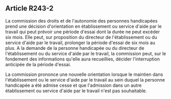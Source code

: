 ## Article R243-2

La commission des droits et de l'autonomie des personnes handicapées prend une décision d'orientation
en établissement ou service d'aide par le travail qui peut prévoir une période d'essai dont la durée ne peut
excéder six mois. Elle peut, sur proposition du directeur de l'établissement ou du service d'aide par le travail,
prolonger la période d'essai de six mois au plus. A la demande de la personne handicapée ou du directeur
de l'établissement ou du service d'aide par le travail, la commission peut, sur le fondement des informations
qu'elle aura recueillies, décider l'interruption anticipée de la période d'essai.

La commission prononce une nouvelle orientation lorsque le maintien dans l'établissement ou le service
d'aide par le travail au sein duquel la personne handicapée a été admise cesse et que l'admission dans un
autre établissement ou service d'aide par le travail n'est pas souhaitable.

